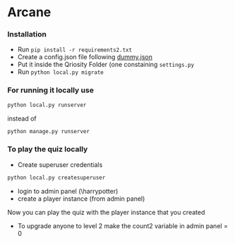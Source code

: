 # Arcane 

### Installation 
- Run ` pip install -r requirements2.txt `
- Create a config.json file following <a href="dummy.json">dummy.json</a>
- Put it inside the Qriosity Folder (one constaining ```settings.py ``` 
- Run `python local.py migrate`


### For running it locally use

```sh
python local.py runserver
```

instead of

```sh
python manage.py runserver
```

### To play the quiz locally 

- Create superuser credentials
```sh
python local.py createsuperuser
```
- login to admin panel (\harrypotter)
- create a player instance (from admin panel)

Now you can play the quiz with the player instance that you created  

- To upgrade anyone to level 2 make the count2 variable in admin panel = 0